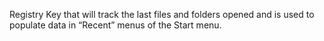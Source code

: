 Registry Key that will track the last files and folders opened and is used to populate data in “Recent” menus of the Start menu. 
